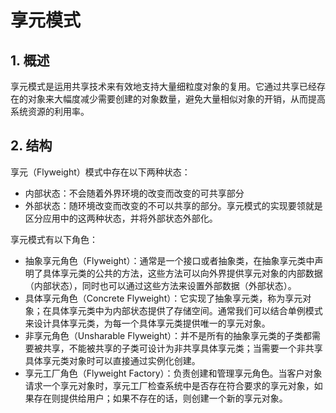 # 享元模式

## 1. 概述

享元模式是运用共享技术来有效地支持大量细粒度对象的复用。它通过共享已经存在的对象来大幅度减少需要创建的对象数量，避免大量相似对象的开销，从而提高系统资源的利用率。

## 2. 结构

享元（Flyweight）模式中存在以下两种状态：

- 内部状态：不会随着外界环境的改变而改变的可共享部分
- 外部状态：随环境改变而改变的不可以共享的部分。享元模式的实现要领就是区分应用中的这两种状态，并将外部状态外部化。

享元模式有以下角色：

- 抽象享元角色（Flyweight）：通常是一个接口或者抽象类，在抽象享元类中声明了具体享元类的公共的方法，这些方法可以向外界提供享元对象的内部数据（内部状态），同时也可以通过这些方法来设置外部数据（外部状态）。
- 具体享元角色（Concrete Flyweight）：它实现了抽象享元类，称为享元对象；在具体享元类中为内部状态提供了存储空间。通常我们可以结合单例模式来设计具体享元类，为每一个具体享元类提供唯一的享元对象。
- 非享元角色（Unsharable Flyweight）：并不是所有的抽象享元类的子类都需要被共享，不能被共享的子类可设计为非共享具体享元类；当需要一个非共享具体享元类对象时可以直接通过实例化创建。
- 享元工厂角色（Flyweight Factory）：负责创建和管理享元角色。当客户对象请求一个享元对象时，享元工厂检查系统中是否存在符合要求的享元对象，如果存在则提供给用户；如果不存在的话，则创建一个新的享元对象。